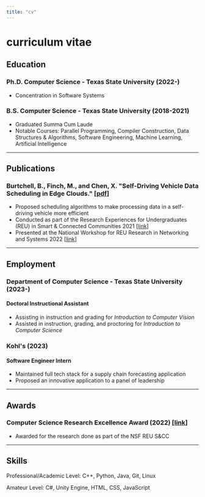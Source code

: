 ```yaml
---
title: "cv"
---
```


# curriculum vitae

## Education

### Ph.D. Computer Science - Texas State University (2022-)
- Concentration in Software Systems

### B.S. Computer Science - Texas State University (2018-2021)
- Graduated Summa Cum Laude
- Notable Courses: Parallel Programming, Compiler Construction, Data Structures & Algorithms, Software Engineering, Machine Learning, Artificial Intelligence

***

## Publications

### Burtchell, B., Finch, M., and Chen, X. "Self-Driving Vehicle Data Scheduling in Edge Clouds." [[pdf](./pdf/self_driving_vehicle_data_scheduling_in_edge_clouds.pdf)]
- Proposed scheduling algorithms to make processing data in a self-driving vehicle more efficient
- Conducted as part of the Research Experiences for Undergraduates (REU) in Smart & Connected Communities 2021 [[link](https://reuscc.wp.txstate.edu)]
- Presented at the National Workshop for REU Research in Networking and Systems 2022 [[link](https://sites.google.com/view/reuns-2022/home)]

***

## Employment

### Department of Computer Science - Texas State University (2023-)
#### Doctoral Instructional Assistant
- Assisting in instruction and grading for *Introduction to Computer Vision*
- Assisted in instruction, grading, and proctoring for *Introduction to Computer Science*

### Kohl's (2023)
#### Software Engineer Intern
- Maintained full tech stack for a supply chain forecasting application
- Proposed an innovative application to a panel of leadership

***

## Awards

### Computer Science Research Excellence Award (2022) [[link](https://cs.txstate.edu/news_events/awards/awards_day/research_excellence_award/)]
- Awarded for the research done as part of the NSF REU S&CC

***

## Skills
Professional/Academic Level: C++, Python, Java, Git, Linux

Amateur Level: C#, Unity Engine, HTML, CSS, JavaScript
